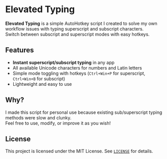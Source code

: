 # Elevated Typing

**Elevated Typing** is a simple AutoHotkey script I created to solve my own workflow issues with typing superscript and subscript characters.  
Switch between subscript and superscript modes with easy hotkeys.

## Features

- **Instant superscript/subscript typing** in any app
- All available Unicode characters for numbers and Latin letters
- Simple mode toggling with hotkeys (`Ctrl+Win+P` for superscript, `Ctrl+Win+B` for subscript)
- Lightweight and easy to use

## Why?

I made this script for personal use because existing sub/superscript typing methods were slow and clunky.  
Feel free to use, modify, or improve it as you wish!

## License

This project is licensed under the MIT License. See [`LICENSE`](LICENSE) for details.
